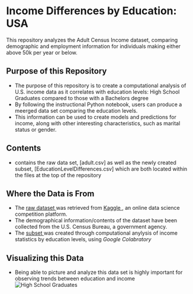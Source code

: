 # Income Differences by Education: USA
This repository analyzes the Adult Census Income dataset, comparing demographic and employment information for individuals making either above 50k per year or below. 

## Purpose of this Repository 
- The purpose of this repository is to create a computational analysis of U.S. income data as it correlates with education levels: High School Graduates compared to those with a Bachelors degree
- By following the instructional Python notebook, users can produce a meerged data set comparing the education levels.
- This information can be used to create models and predictions for income, along with other interesting characteristics, such as marital status or gender.

## Contents 
- contains the raw data set, [adult.csv] as well as the newly created subset, [EducationLevelDifferences.csv] which are both located within the files at the top of the repository 



## Where the Data is From
- The [raw dataset ](https://github.com/caitdwyer27/Income-Differences-by-Education/blob/main/adult.csv)was retrieved from [Kaggle
](https://www.kaggle.com/datasets/lovishbansal123/adult-census-income/data) , an online data science competition platform.
- The demographical information/contents of the dataset have been collected from the U.S. Census Bureau, a government agency.
- The [subset ](https://github.com/caitdwyer27/Income-Differences-by-Education/blob/main/EducationLevelDifferences.csv)was created through computational anylysis of income statistics by education levels, using *Google Colabratory*

## Visualizing this Data
- Being able to picture and analyze this data set is highly important for observing trends between education and income
![High School Graduates](https://github.com/caitdwyer27/Income-Differences-by-Education/assets/167785344/123c769e-a9e7-4cfe-a9dc-01f66d50ae89)
